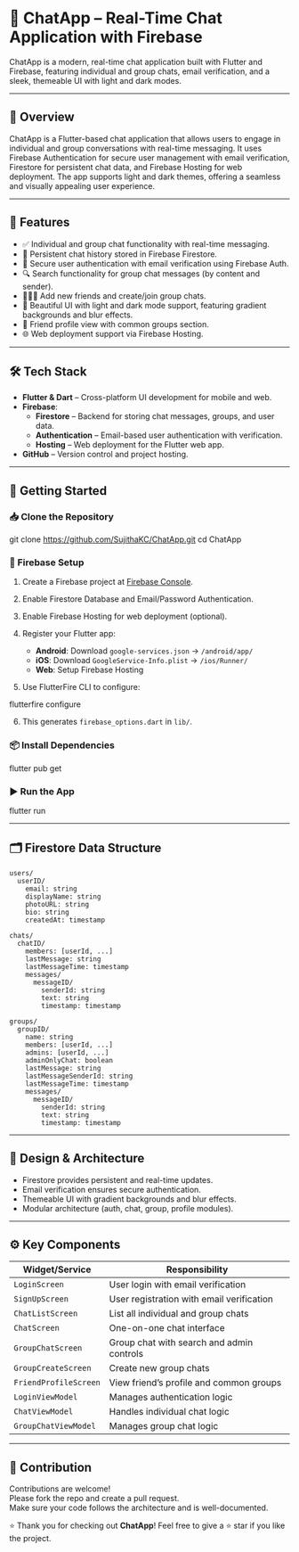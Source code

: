 # 💬 ChatApp – Real-Time Chat Application with Firebase

ChatApp is a modern, real-time chat application built with Flutter and Firebase, featuring individual and group chats, email verification, and a sleek, themeable UI with light and dark modes.

---

## 🌟 Overview

ChatApp is a Flutter-based chat application that allows users to engage in individual and group conversations with real-time messaging. It uses Firebase Authentication for secure user management with email verification, Firestore for persistent chat data, and Firebase Hosting for web deployment. The app supports light and dark themes, offering a seamless and visually appealing user experience.

---

## 🚀 Features

- ✅ Individual and group chat functionality with real-time messaging.
- 💾 Persistent chat history stored in Firebase Firestore.
- 🔐 Secure user authentication with email verification using Firebase Auth.
- 🔍 Search functionality for group chat messages (by content and sender).
- 🧑‍🤝‍🧑 Add new friends and create/join group chats.
- 🎨 Beautiful UI with light and dark mode support, featuring gradient backgrounds and blur effects.
- 👤 Friend profile view with common groups section.
- 🌐 Web deployment support via Firebase Hosting.

---

## 🛠️ Tech Stack

- **Flutter & Dart** – Cross-platform UI development for mobile and web.
- **Firebase**:
  - **Firestore** – Backend for storing chat messages, groups, and user data.
  - **Authentication** – Email-based user authentication with verification.
  - **Hosting** – Web deployment for the Flutter web app.
- **GitHub** – Version control and project hosting.

---


## 🏁 Getting Started

### 📥 Clone the Repository


git clone https://github.com/SujithaKC/ChatApp.git
cd ChatApp

### 🔧 Firebase Setup

1. Create a Firebase project at [Firebase Console](https://console.firebase.google.com).
2. Enable Firestore Database and Email/Password Authentication.
3. Enable Firebase Hosting for web deployment (optional).
4. Register your Flutter app:
   - **Android**: Download `google-services.json` → `/android/app/`
   - **iOS**: Download `GoogleService-Info.plist` → `/ios/Runner/`
   - **Web**: Setup Firebase Hosting

5. Use FlutterFire CLI to configure:

flutterfire configure

6. This generates `firebase_options.dart` in `lib/`.

### 📦 Install Dependencies

flutter pub get

### ▶️ Run the App

flutter run

---

## 🗂️ Firestore Data Structure

```
users/
  userID/
    email: string
    displayName: string
    photoURL: string
    bio: string
    createdAt: timestamp

chats/
  chatID/
    members: [userId, ...]
    lastMessage: string
    lastMessageTime: timestamp
    messages/
      messageID/
        senderId: string
        text: string
        timestamp: timestamp

groups/
  groupID/
    name: string
    members: [userId, ...]
    admins: [userId, ...]
    adminOnlyChat: boolean
    lastMessage: string
    lastMessageSenderId: string
    lastMessageTime: timestamp
    messages/
      messageID/
        senderId: string
        text: string
        timestamp: timestamp
```

---

## 🎨 Design & Architecture

- Firestore provides persistent and real-time updates.
- Email verification ensures secure authentication.
- Themeable UI with gradient backgrounds and blur effects.
- Modular architecture (auth, chat, group, profile modules).

---

## ⚙️ Key Components

| Widget/Service         | Responsibility                                 |
|------------------------|-----------------------------------------------|
| `LoginScreen`          | User login with email verification            |
| `SignUpScreen`         | User registration with email verification     |
| `ChatListScreen`       | List all individual and group chats           |
| `ChatScreen`           | One-on-one chat interface                     |
| `GroupChatScreen`      | Group chat with search and admin controls     |
| `GroupCreateScreen`    | Create new group chats                        |
| `FriendProfileScreen`  | View friend’s profile and common groups       |
| `LoginViewModel`       | Manages authentication logic                  |
| `ChatViewModel`        | Handles individual chat logic                 |
| `GroupChatViewModel`   | Manages group chat logic                      |

---

## 🤝 Contribution

Contributions are welcome!  
Please fork the repo and create a pull request.  
Make sure your code follows the architecture and is well-documented.

⭐ Thank you for checking out **ChatApp**! Feel free to give a ⭐ star if you like the project.
